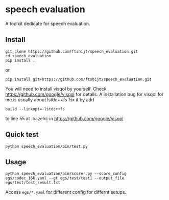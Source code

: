 # speech evaluation
A toolkit dedicate for speech evaluation.


## Install
```
git clone https://github.com/ftshijt/speech_evaluation.git
cd speech_evaluation
pip install .
```
or
```
pip install git+https://github.com/ftshijt/speech_evaluation.git
```

You will need to install visqol by yourself. Check https://github.com/google/visqol for details.
A installation bug for visqol for me is usually about lstdc++fs
Fix it by add 
```
build --linkopt=-lstdc++fs
```
to line 55 at .bazelrc in https://github.com/google/visqol


## Quick test
```
python speech_evaluation/bin/test.py
```

## Usage
```
python speech_evaluation/bin/scorer.py --score_config egs/codec_16k.yaml --gt egs/test/test1 --output_file egs/test/test_result.txt
```

Access `egs/*.yaml` for different config for differnt setups.
